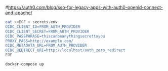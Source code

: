 
#https://auth0.com/blog/sso-for-legacy-apps-with-auth0-openid-connect-and-apache/

```bash
cat <<EOF > secrets.env
OIDC_CLIENT_ID=FROM_AUTH_PROVIDER
OIDC_CLIENT_SECRET=FROM_AUTH_PROVIDER
OIDC_PASSPHRASE=thiscanbeanythingsecrettoyou
PROXY_PASS=http://example.com/
OIDC_METADATA_URL=FROM_AUTH_PROVIDER
OIDC_REDIRECT_URI=http://localhost/auth_zero_redirect
EOF

docker-compose up
```

